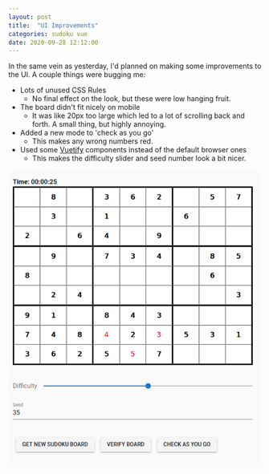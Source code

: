 ```yaml
---
layout: post
title:  "UI Improvements"
categories: sudoku vue 
date: 2020-09-28 12:12:00
---
```


In the same vein as yesterday, I'd planned on making some improvements to the UI. A couple things were bugging me:
* Lots of unused CSS Rules
    - No final effect on the look, but these were low hanging fruit.
* The board didn't fit nicely on mobile
    - It was like 20px too large which led to a lot of scrolling back and forth. A small thing, but highly annoying.
* Added a new mode to 'check as you go'
    - This makes any wrong numbers red.
* Used some [Vuetify](https://dev.vuetifyjs.com/en/) components instead of the default browser ones
    - This makes the difficulty slider and seed number look a bit nicer.

![](/../assets/2020-09-28-12-16-20.png)